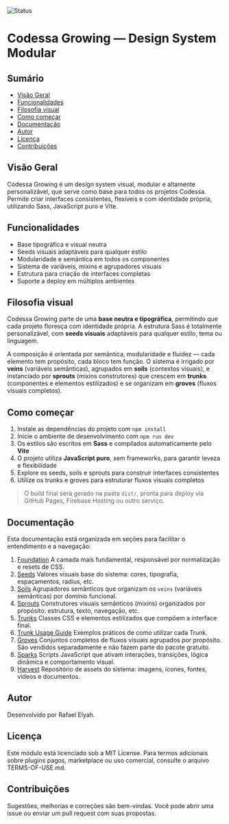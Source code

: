 

![Status](https://img.shields.io/badge/status-development%20v0.0.1--alpha-yellow.svg)

# Codessa Growing — Design System Modular

## Sumário
- [Visão Geral](#visão-geral)
- [Funcionalidades](#funcionalidades)
- [Filosofia visual](#filosofia-visual)
- [Como começar](#como-começar)
- [Documentação](#documentação)
- [Autor](#autor)
- [Licença](#licença)
- [Contribuições](#contribuições)

## Visão Geral
Codessa Growing é um design system visual, modular e altamente personalizável, que serve como base para todos os projetos Codessa. Permite criar interfaces consistentes, flexíveis e com identidade própria, utilizando Sass, JavaScript puro e Vite.

## Funcionalidades
- Base tipográfica e visual neutra
- Seeds visuais adaptáveis para qualquer estilo
- Modularidade e semântica em todos os componentes
- Sistema de variáveis, mixins e agrupadores visuais
- Estrutura para criação de interfaces completas
- Suporte a deploy em múltiplos ambientes

## Filosofia visual

Codessa Growing parte de uma **base neutra e tipográfica**, permitindo que cada projeto floresça com identidade própria.
A estrutura Sass é totalmente personalizável, com **seeds visuais** adaptáveis para qualquer estilo, tema ou linguagem.

A composição é orientada por semântica, modularidade e fluidez — cada elemento tem propósito, cada bloco tem função.
O sistema é irrigado por **veins** (variáveis semânticas), agrupados em **soils** (contextos visuais), e instanciado por **sprouts** (mixins construtores) que crescem em **trunks** (componentes e elementos estilizados) e se organizam em **groves** (fluxos visuais completos).

## Como começar

1.  Instale as dependências do projeto com `npm install`
2.  Inicie o ambiente de desenvolvimento com `npm run dev`
3.  Os estilos são escritos em **Sass** e compilados automaticamente pelo **Vite**
4.  O projeto utiliza **JavaScript puro**, sem frameworks, para garantir leveza e flexibilidade
5.  Explore os seeds, soils e sprouts para construir interfaces consistentes
6.  Utilize os trunks e groves para estruturar fluxos visuais completos

> O build final será gerado na pasta `dist/`, pronta para deploy via GitHub Pages, Firebase Hosting ou outro serviço.

## Documentação

Esta documentação está organizada em seções para facilitar o entendimento e a navegação:

1. [Foundation](docs/Foundation.md)
A camada mais fundamental, responsável por normalização e resets de CSS.
2. [Seeds](docs/Seeds.md)
Valores visuais base do sistema: cores, tipografia, espaçamentos, radius, etc.
3. [Soils](docs/Soils.md)
Agrupadores semânticos que organizam os `veins` (variáveis semânticas) por domínio funcional.
4. [Sprouts](docs/Sprouts.md)
Construtores visuais semânticos (mixins) organizados por propósito: estrutura, texto, navegação, etc.
5. [Trunks](docs/Trunks.md)
Classes CSS e elementos estilizados que compõem a interface final.
6. [Trunk Usage Guide](docs/Trunk%20Usage%20Guide/)
Exemplos práticos de como utilizar cada Trunk.
7. [Groves](docs/groves.md)
Conjuntos completos de fluxos visuais agrupados por propósito. São vendidos separadamente e não fazem parte do pacote gratuito.
8. [Sparks](docs/sparks.md)
Scripts JavaScript que ativam interações, transições, lógica dinâmica e comportamento visual.
9. [Harvest](docs/harvest.md)
Repositório de assets do sistema: imagens, ícones, fontes, vídeos e documentos.

## Autor
Desenvolvido por Rafael Elyah.

## Licença
Este módulo está licenciado sob a MIT License. Para termos adicionais sobre plugins pagos, marketplace ou uso comercial, consulte o arquivo TERMS-OF-USE.md.

## Contribuições
Sugestões, melhorias e correções são bem-vindas. Você pode abrir uma issue ou enviar um pull request com suas propostas.